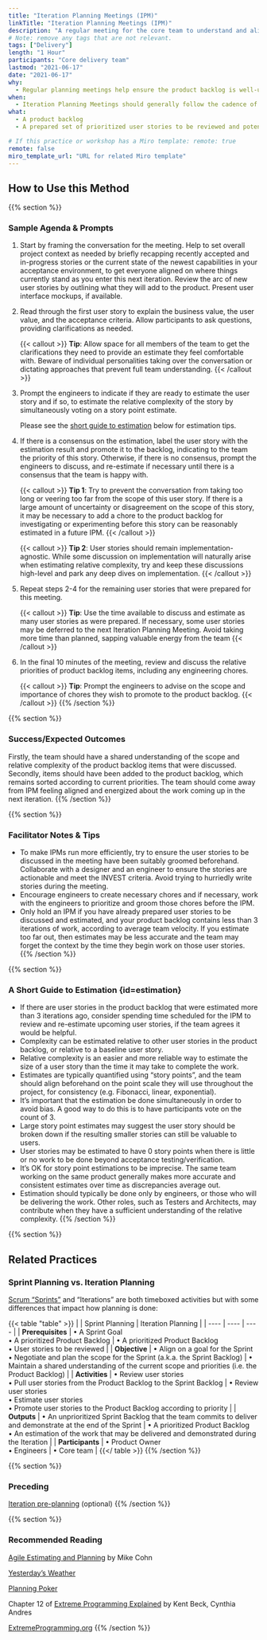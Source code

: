```yaml
---
title: "Iteration Planning Meetings (IPM)"
linkTitle: "Iteration Planning Meetings (IPM)"
description: "A regular meeting for the core team to understand and align on the work to be done."
# Note: remove any tags that are not relevant.
tags: ["Delivery"]
length: "1 Hour"
participants: "Core delivery team"
lastmod: "2021-06-17"
date: "2021-06-17"
why:
  - Regular planning meetings help ensure the product backlog is well-understood by all team members and always reflects the current priorities. By discussing and sizing product backlog items, the team may align on the delivery impact of the work to be done.
when:
  - Iteration Planning Meetings should generally follow the cadence of product iterations (e.g. weekly) or should be held as often as needed to maintain a well-sized and well-understood product backlog.
what:
  - A product backlog
  - A prepared set of prioritized user stories to be reviewed and potentially promoted to the product backlog

# If this practice or workshop has a Miro template: remote: true
remote: false
miro_template_url: "URL for related Miro template"
---
```


## How to Use this Method

{{% section %}}

### Sample Agenda & Prompts

1. Start by framing the conversation for the meeting. Help to set overall project context as needed by briefly recapping recently accepted and in-progress stories or the current state of the newest capabilities in your acceptance environment, to get everyone aligned on where things currently stand as you enter this next iteration. Review the arc of new user stories by outlining what they will add to the product. Present user interface mockups, if available.

1. Read through the first user story to explain the business value, the user value, and the acceptance criteria. Allow participants to ask questions, providing clarifications as needed.

   {{< callout >}}
   **Tip**: Allow space for all members of the team to get the clarifications they need to provide an estimate they feel comfortable with. Beware of individual personalities taking over the conversation or dictating approaches that prevent full team understanding.
   {{< /callout >}}

1. Prompt the engineers to indicate if they are ready to estimate the user story and if so, to estimate the relative complexity of the story by simultaneously voting on a story point estimate.

   Please see the [short guide to estimation](#estimation) below for estimation tips.

1. If there is a consensus on the estimation, label the user story with the estimation result and promote it to the backlog, indicating to the team the priority of this story. Otherwise, if there is no consensus, prompt the engineers to discuss, and re-estimate if necessary until there is a consensus that the team is happy with.

   {{< callout >}}
   **Tip 1**: Try to prevent the conversation from taking too long or veering too far from the scope of this user story. If there is a large amount of uncertainty or disagreement on the scope of this story, it may be necessary to add a chore to the product backlog for investigating or experimenting before this story can be reasonably estimated in a future IPM.
   {{< /callout >}}

   {{< callout >}}
   **Tip 2**: User stories should remain implementation-agnostic. While some discussion on implementation will naturally arise when estimating relative complexity, try and keep these discussions high-level and park any deep dives on implementation.
   {{< /callout >}}

1. Repeat steps 2-4 for the remaining user stories that were prepared for this meeting.

   {{< callout >}}
   **Tip**: Use the time available to discuss and estimate as many user stories as were prepared. If necessary, some user stories may be deferred to the next Iteration Planning Meeting. Avoid taking more time than planned, sapping valuable energy from the team
   {{< /callout >}}

1. In the final 10 minutes of the meeting, review and discuss the relative priorities of product backlog items, including any engineering chores.

   {{< callout >}}
   **Tip**: Prompt the engineers to advise on the scope and importance of chores they wish to promote to the product backlog.
   {{< /callout >}}
   {{% /section %}}

{{% section %}}

### Success/Expected Outcomes

Firstly, the team should have a shared understanding of the scope and relative complexity of the product backlog items that were discussed. Secondly, items should have been added to the product backlog, which remains sorted according to current priorities. The team should come away from IPM feeling aligned and energized about the work coming up in the next iteration.
{{% /section %}}

{{% section %}}

### Facilitator Notes & Tips

- To make IPMs run more efficiently, try to ensure the user stories to be discussed in the meeting have been suitably groomed beforehand. Collaborate with a designer and an engineer to ensure the stories are actionable and meet the INVEST criteria. Avoid trying to hurriedly write stories during the meeting.
- Encourage engineers to create necessary chores and if necessary, work with the engineers to prioritize and groom those chores before the IPM.
- Only hold an IPM if you have already prepared user stories to be discussed and estimated, and your product backlog contains less than 3 iterations of work, according to average team velocity. If you estimate too far out, then estimates may be less accurate and the team may forget the context by the time they begin work on those user stories.
  {{% /section %}}

{{% section %}}

### A Short Guide to Estimation {id=estimation}

- If there are user stories in the product backlog that were estimated more than 3 iterations ago, consider spending time scheduled for the IPM to review and re-estimate upcoming user stories, if the team agrees it would be helpful.
- Complexity can be estimated relative to other user stories in the product backlog, or relative to a baseline user story.
- Relative complexity is an easier and more reliable way to estimate the size of a user story than the time it may take to complete the work.
- Estimates are typically quantified using “story points”, and the team should align beforehand on the point scale they will use throughout the project, for consistency (e.g. Fibonacci, linear, exponential).
- It’s important that the estimation be done simultaneously in order to avoid bias. A good way to do this is to have participants vote on the count of 3.
- Large story point estimates may suggest the user story should be broken down if the resulting smaller stories can still be valuable to users.
- User stories may be estimated to have 0 story points when there is little or no work to be done beyond acceptance testing/verification.
- It’s OK for story point estimations to be imprecise. The same team working on the same product generally makes more accurate and consistent estimates over time as discrepancies average out.
- Estimation should typically be done only by engineers, or those who will be delivering the work. Other roles, such as Testers and Architects, may contribute when they have a sufficient understanding of the relative complexity.
  {{% /section %}}

{{% section %}}

## Related Practices

### Sprint Planning vs. Iteration Planning

[Scrum “Sprints”](<https://en.wikipedia.org/wiki/Scrum_(software_development)#Sprint_planning>) and “Iterations” are both timeboxed activities but with some differences that impact how planning is done:

{{< table "table" >}}
| | Sprint Planning | Iteration Planning |
| ---- | ---- | ---- |
| **Prerequisites** | • A Sprint Goal<br>• A prioritized Product Backlog | • A prioritized Product Backlog<br>• User stories to be reviewed |
| **Objective** | • Align on a goal for the Sprint<br>• Negotiate and plan the scope for the Sprint (a.k.a. the Sprint Backlog) | • Maintain a shared understanding of the current scope and priorities (i.e. the Product Backlog) |
| **Activities** | • Review user stories<br>• Pull user stories from the Product Backlog to the Sprint Backlog | • Review user stories<br> • Estimate user stories<br> • Promote user stories to the Product Backlog according to priority |
| **Outputs** | • An unprioritized Sprint Backlog that the team commits to deliver and demonstrate at the end of the Sprint | • A prioritized Product Backlog<br> • An estimation of the work that may be delivered and demonstrated during the Iteration |
| **Participants** | • Product Owner<br> • Engineers | • Core team |
{{</ table >}}
{{% /section %}}

{{% section %}}

### Preceding

[Iteration pre-planning](/practices/iteration-pre-planning) (optional)
{{% /section %}}

{{% section %}}

### Recommended Reading

[Agile Estimating and Planning](https://www.amazon.com/Agile-Estimating-Planning-Mike-Cohn/dp/0131479415) by Mike Cohn

[Yesterday’s Weather](http://wiki.c2.com/?YesterdaysWeather)

[Planning Poker](https://en.wikipedia.org/wiki/Planning_poker)

Chapter 12 of [Extreme Programming Explained](https://www.goodreads.com/book/show/67833.Extreme_Programming_Explained) by Kent Beck, Cynthia Andres

[ExtremeProgramming.org](http://www.extremeprogramming.org/rules/iterationplanning.html)
{{% /section %}}
